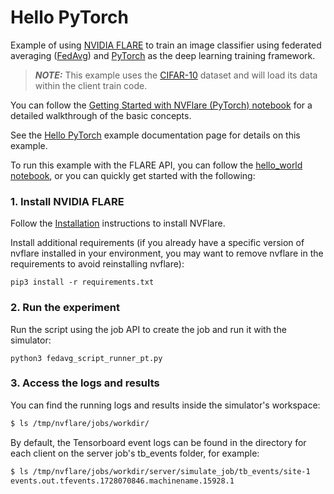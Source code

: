 # Hello PyTorch

Example of using [NVIDIA FLARE](https://nvflare.readthedocs.io/en/main/index.html) to train an image classifier
using federated averaging ([FedAvg](https://arxiv.org/abs/1602.05629))
and [PyTorch](https://pytorch.org/) as the deep learning training framework.

> **_NOTE:_** This example uses the [CIFAR-10](https://www.cs.toronto.edu/~kriz/cifar.html) dataset and will load its data within the client train code.

You can follow the [Getting Started with NVFlare (PyTorch) notebook](../../getting_started/pt/nvflare_pt_getting_started.ipynb)
for a detailed walkthrough of the basic concepts.

See the [Hello PyTorch](https://nvflare.readthedocs.io/en/main/examples/hello_pt_job_api.html#hello-pt-job-api) example documentation page for details on this
example.

To run this example with the FLARE API, you can follow the [hello_world notebook](../hello-world/hello_world.ipynb), or you can quickly get
started with the following:


### 1. Install NVIDIA FLARE

Follow the [Installation](../../getting_started/README.md) instructions to install NVFlare.

Install additional requirements (if you already have a specific version of nvflare installed in your environment, you may want to remove nvflare in the requirements to avoid reinstalling nvflare):

```
pip3 install -r requirements.txt
```

### 2. Run the experiment

Run the script using the job API to create the job and run it with the simulator:

```
python3 fedavg_script_runner_pt.py
```

### 3. Access the logs and results

You can find the running logs and results inside the simulator's workspace:

```bash
$ ls /tmp/nvflare/jobs/workdir/
```

By default, the Tensorboard event logs can be found in the directory for each client on the server job's tb_events folder,
for example:

```bash
$ ls /tmp/nvflare/jobs/workdir/server/simulate_job/tb_events/site-1
events.out.tfevents.1728070846.machinename.15928.1
```
